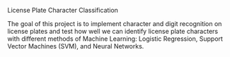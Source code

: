 License Plate Character Classification

The goal of this project is to implement character and digit recognition on license plates and test how well we can identify license plate characters with different methods of Machine Learning: Logistic Regression,  Support Vector Machines (SVM), and Neural Networks. 
